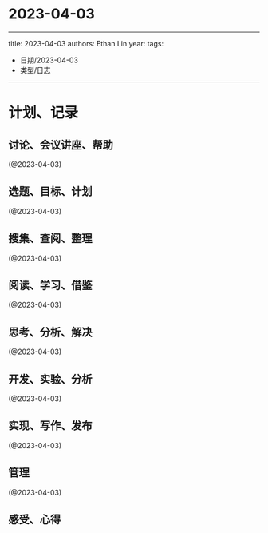 

# 2023-04-03


---
title: 2023-04-03
authors: Ethan Lin
year:
tags:
  - 日期/2023-04-03 
  - 类型/日志 
---




# 计划、记录

## 讨论、会议讲座、帮助

(@2023-04-03)



## 选题、目标、计划

(@2023-04-03)



## 搜集、查阅、整理

(@2023-04-03)



## 阅读、学习、借鉴

(@2023-04-03)



## 思考、分析、解决

(@2023-04-03)



## 开发、实验、分析

(@2023-04-03)



## 实现、写作、发布

(@2023-04-03)





## 管理

(@2023-04-03)



## 感受、心得



